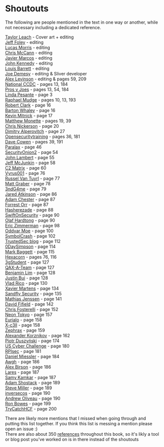 # Shoutouts
The following are people mentioned in the text in one way or another, while not necessary including a dedicated reference. 

[Taylor Leach](https://twitter.com/taylorleach) - Cover art + editing <br />
[Jeff Foley](https://twitter.com/jeff_foley) - editing <br />
[Lucas Morris](https://twitter.com/lucasjmorris) - editing <br />
[Chris McCann](https://twitter.com/cmcsec) - editing <br />
[Javier Marcos](https://twitter.com/javutin) - editing <br />
[John Kennedy](https://twitter.com/0xpookie) - editing <br />
[Louis Barrett](https://github.com/louisbarrett) - editing <br />
[Joe Demesy](https://twitter.com/littlejoetables) - editing & Sliver developer <br />
[Alex Levinson](https://twitter.com/alexlevinson) - editing & pages 59, 209 <br />
[National CCDC](https://twitter.com/NationalCCDC/) - pages 13, 184 <br />
[Pros v Joes](http://prosversusjoes.net/) - pages 13, 54, 184 <br />
[Linda Pesante](https://resources.sei.cmu.edu/library/author.cfm?authorid=4121) - page 3 <br />
[Raphael Mudge](https://twitter.com/armitagehacker) - pages 10, 13, 193 <br />
[Robert Clark](https://www.amazon.com/Books-Robert-M-Clark) - page 16 <br />
[Barton Whaley](https://www.amazon.com/Barton-Whaley/e/B001HOOZBS) - page 16 <br />
[Kevin Mitnick](https://twitter.com/kevinmitnick) - page 17 <br />
[Matthew Monette](https://twitter.com/networkattack) - pages 19, 39 <br />
[Chris Nickerson](https://twitter.com/indi303) - page 20 <br />
[Dimitry Alperovitch](https://twitter.com/dalperovitch?) - page 27 <br />
[Opensecuritytraining](https://twitter.com/opensectraining) - pages 36, 181 <br />
[Dave Cowen](https://twitter.com/hecfblog) - pages 39, 191 <br />
[Paralax](https://twitter.com/jnazario) - page 46 <br />
[SecurityOnion2](https://twitter.com/securityonion) - page 54 <br />
[John Lambert](https://twitter.com/johnlatwc) - page 55 <br />
[Jeff McJunkin](https://twitter.com/jeffmcjunkin) - page 58 <br />
[C2 Matrix](https://twitter.com/c2_matrix) - page 60 <br />
[Vyrus001](https://twitter.com/vyrus001) - page 76 <br />
[Russel Van Tuyrl](https://twitter.com/ne0nd0g) - page 77 <br />
[Matt Graber](https://twitter.com/mattifestation) - page 78 <br />
[3ndG4me](https://twitter.com/3ndG4me_) - page 79 <br />
[Jared Atkinson](https://twitter.com/jaredcatkinson) - page 86 <br />
[Adam Chester](https://twitter.com/_xpn_) - page 87 <br />
[Forrest Orr](https://twitter.com/_forrestorr) - page 87 <br />
[Hasherezade](https://twitter.com/hasherezade) - page 88 <br />
[SwiftOnSecurity](https://twitter.com/SwiftOnSecurity) - page 90 <br />
[Olaf Hardtong](https://twitter.com/olafhartong) - page 90 <br />
[Eric Zimmerman](https://twitter.com/EricRZimmerman) - page 98 <br />
[Oddvar Moe](https://twitter.com/Oddvarmoe) - page 100 <br />
[SymbolCrash](https://twitter.com/symbolcrash1) - page 102 <br /> 
[TrustedSec blog](https://twitter.com/TrustedSec) - page 112 <br />
[0DaySimpson](https://twitter.com/0DaySimpson) - page 114 <br />
[Mark Baggett](https://twitter.com/markbaggett) - page 115 <br />
[Hexacorn](https://twitter.com/hexacorn) - pages 76, 116 <br />
[3gStudent](https://twitter.com/3gStudent) - page 127 <br />
[QAX-A-Team](https://github.com/QAX-A-Team) - page 127 <br />
[Benjamin Lim](https://twitter.com/limbenjamincom) - page 128 <br />
[Justin Bui](https://twitter.com/slyd0g) - page 128 <br />
[Vlad Rico](https://twitter.com/ricovlad) - page 130 <br />
[Xavier Martens](https://twitter.com/xme) - page 134 <br />
[Sandfly Security](https://twitter.com/SandflySecurity) - page 135 <br />
[Mathias Jenssen](https://twitter.com/iisresetme) - page 141 <br />
[David Fifield](https://www.bamsoftware.com/talks/) - page 142 <br />
[Chris Fosterelli](https://twitter.com/chrisfosterelli) - page 152 <br />
[Neon Tokyo](https://twitter.com/tokyoneon_) - page 157 <br />
[Eurialo](https://twitter.com/ociredefz) - page 158 <br />
[X-c3ll](https://twitter.com/TheXC3LL) - page 158 <br />
[Zephrax](https://github.com/zephrax) - page 159 <br />
[Alexander Korznikov](https://twitter.com/nopernik) - page 162 <br />
[Piotr Duszyński](https://twitter.com/Drk1wi) - page 174 <br />
[US Cyber Challenge](https://twitter.com/uscybchallenge) - page 180 <br />
[RPIsec](https://twitter.com/RPIsec) - page 181 <br />
[Daniel Miessler](https://twitter.com/danielmiessler) - page 184 <br />
[Awgh](https://github.com/awgh) - page 186 <br />
[Alex Birson](https://twitter.com/alxbrsn) - page 186 <br />
[Lares](https://twitter.com/lares_) - page 187 <br />
[Samy Kamkar](https://twitter.com/samykamkar) - page 187 <br /> 
[Adam Shostack](https://twitter.com/adamshostack) - page 189 <br />
[Steve Miller](https://twitter.com/stvemillertime) - page 189 <br />
[inversecos](https://twitter.com/inversecos) - page 190 <br />
[Andrew Oliveau](https://twitter.com/AndrewOliveau) - page 190 <br />
[Ron Bowes](https://twitter.com/iagox86) - page 199 <br />
[TryCatchHCF](https://twitter.com/trycatchhcf) - page 200 <br />


There are likely more mentions that I missed when going through and putting this list together. If you think this list is messing a mention please open an issue :) <br />
There are also about 350 [references](https://github.com/ahhh/Cybersecurity-Tradecraft/blob/main/References/references.md) throughout this book, so it's likly a tool or blog post you've worked on is in there instead of the shoutouts
